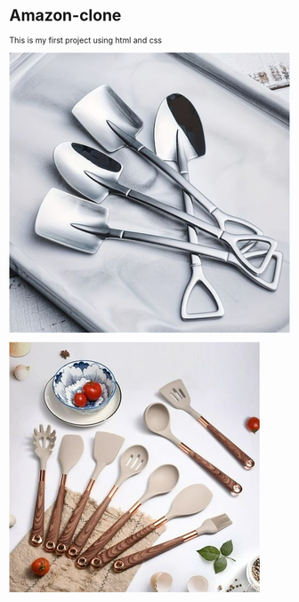 # Amazon-clone
This is my first project using html and css


![image alt](https://github.com/priyankashori/Amazon-clone/blob/2381e35fbc56a8d73f140a99d106fa6ed2e2b442/kitchentools.jpg)

![image alt](https://github.com/priyankashori/Amazon-clone/blob/338b226a25736bf82ad14fb2940acc8704faeec6/kitchentool.jpg)
